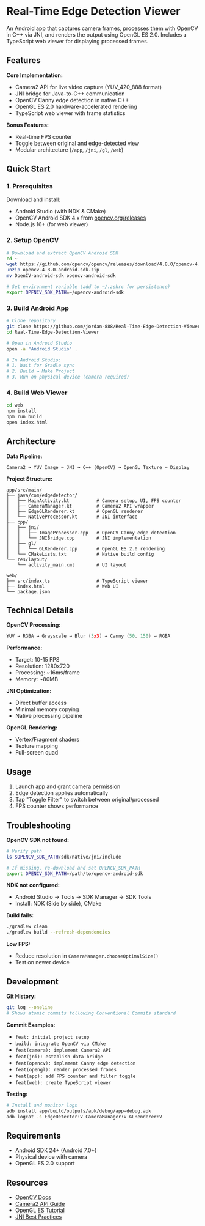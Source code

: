 # Real-Time Edge Detection Viewer

An Android app that captures camera frames, processes them with OpenCV in C++ via JNI, and renders the output using OpenGL ES 2.0. Includes a TypeScript web viewer for displaying processed frames.

## Features

**Core Implementation:**
- Camera2 API for live video capture (YUV_420_888 format)
- JNI bridge for Java-to-C++ communication
- OpenCV Canny edge detection in native C++
- OpenGL ES 2.0 hardware-accelerated rendering
- TypeScript web viewer with frame statistics

**Bonus Features:**
- Real-time FPS counter
- Toggle between original and edge-detected view
- Modular architecture (`/app`, `/jni`, `/gl`, `/web`)

## Quick Start

### 1. Prerequisites

Download and install:
- Android Studio (with NDK & CMake)
- OpenCV Android SDK 4.x from [opencv.org/releases](https://opencv.org/releases/)
- Node.js 16+ (for web viewer)

### 2. Setup OpenCV

```bash
# Download and extract OpenCV Android SDK
cd ~
wget https://github.com/opencv/opencv/releases/download/4.8.0/opencv-4.8.0-android-sdk.zip
unzip opencv-4.8.0-android-sdk.zip
mv OpenCV-android-sdk opencv-android-sdk

# Set environment variable (add to ~/.zshrc for persistence)
export OPENCV_SDK_PATH=~/opencv-android-sdk
```

### 3. Build Android App

```bash
# Clone repository
git clone https://github.com/jordan-888/Real-Time-Edge-Detection-Viewer.git
cd Real-Time-Edge-Detection-Viewer

# Open in Android Studio
open -a "Android Studio" .

# In Android Studio:
# 1. Wait for Gradle sync
# 2. Build → Make Project
# 3. Run on physical device (camera required)
```

### 4. Build Web Viewer

```bash
cd web
npm install
npm run build
open index.html
```

## Architecture

**Data Pipeline:**
```
Camera2 → YUV Image → JNI → C++ (OpenCV) → OpenGL Texture → Display
```

**Project Structure:**
```
app/src/main/
├── java/com/edgedetector/
│   ├── MainActivity.kt          # Camera setup, UI, FPS counter
│   ├── CameraManager.kt         # Camera2 API wrapper
│   ├── EdgeGLRenderer.kt        # OpenGL renderer
│   └── NativeProcessor.kt       # JNI interface
├── cpp/
│   ├── jni/
│   │   ├── ImageProcessor.cpp   # OpenCV Canny edge detection
│   │   └── JNIBridge.cpp        # JNI implementation
│   ├── gl/
│   │   └── GLRenderer.cpp       # OpenGL ES 2.0 rendering
│   └── CMakeLists.txt           # Native build config
└── res/layout/
    └── activity_main.xml        # UI layout

web/
├── src/index.ts                 # TypeScript viewer
├── index.html                   # Web UI
└── package.json
```

## Technical Details

**OpenCV Processing:**
```cpp
YUV → RGBA → Grayscale → Blur (3x3) → Canny (50, 150) → RGBA
```

**Performance:**
- Target: 10-15 FPS
- Resolution: 1280x720
- Processing: ~16ms/frame
- Memory: ~80MB

**JNI Optimization:**
- Direct buffer access
- Minimal memory copying
- Native processing pipeline

**OpenGL Rendering:**
- Vertex/Fragment shaders
- Texture mapping
- Full-screen quad

## Usage

1. Launch app and grant camera permission
2. Edge detection applies automatically
3. Tap "Toggle Filter" to switch between original/processed
4. FPS counter shows performance

## Troubleshooting

**OpenCV SDK not found:**
```bash
# Verify path
ls $OPENCV_SDK_PATH/sdk/native/jni/include

# If missing, re-download and set OPENCV_SDK_PATH
export OPENCV_SDK_PATH=/path/to/opencv-android-sdk
```

**NDK not configured:**
- Android Studio → Tools → SDK Manager → SDK Tools
- Install: NDK (Side by side), CMake

**Build fails:**
```bash
./gradlew clean
./gradlew build --refresh-dependencies
```

**Low FPS:**
- Reduce resolution in `CameraManager.chooseOptimalSize()`
- Test on newer device

## Development

**Git History:**
```bash
git log --oneline
# Shows atomic commits following Conventional Commits standard
```

**Commit Examples:**
- `feat: initial project setup`
- `build: integrate OpenCV via CMake`
- `feat(camera): implement Camera2 API`
- `feat(jni): establish data bridge`
- `feat(opencv): implement Canny edge detection`
- `feat(opengl): render processed frames`
- `feat(app): add FPS counter and filter toggle`
- `feat(web): create TypeScript viewer`

**Testing:**
```bash
# Install and monitor logs
adb install app/build/outputs/apk/debug/app-debug.apk
adb logcat -s EdgeDetector:V CameraManager:V GLRenderer:V
```

## Requirements

- Android SDK 24+ (Android 7.0+)
- Physical device with camera
- OpenGL ES 2.0 support

## Resources

- [OpenCV Docs](https://docs.opencv.org/)
- [Camera2 API Guide](https://developer.android.com/training/camera2)
- [OpenGL ES Tutorial](https://developer.android.com/guide/topics/graphics/opengl)
- [JNI Best Practices](https://developer.android.com/training/articles/perf-jni)
